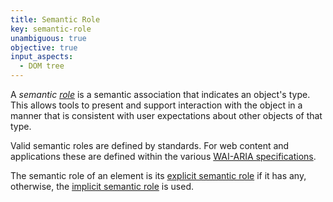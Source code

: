 ```yaml
---
title: Semantic Role
key: semantic-role
unambiguous: true
objective: true
input_aspects:
  - DOM tree
---
```


A _semantic [role](https://www.w3.org/TR/wai-aria-1.1/#dfn-role)_ is a semantic association that indicates an object's type. This allows tools to present and support interaction with the object in a manner that is consistent with user expectations about other objects of that type.

Valid semantic roles are defined by standards. For web content and applications these are defined within the various [WAI-ARIA specifications](https://act-rules.github.io/glossary/#wai-aria-specifications).

The semantic role of an element is its [explicit semantic role](#explicit-role) if it has any, otherwise, the [implicit semantic role](#implicit-role) is used.
